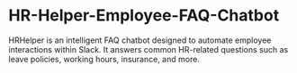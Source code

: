 # HR-Helper-Employee-FAQ-Chatbot
HRHelper is an intelligent FAQ chatbot designed to automate employee interactions within Slack. It answers common HR-related questions such as leave policies, working hours, insurance, and more.
